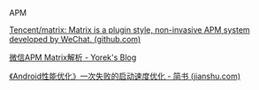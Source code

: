 APM

[Tencent/matrix: Matrix is a plugin style, non-invasive APM system developed by WeChat. (github.com)](https://github.com/Tencent/matrix)

[微信APM Matrix解析 - Yorek's Blog](https://blog.yorek.xyz/android/3rd-library/matrix/)



[《Android性能优化》一次失败的启动速度优化 - 简书 (jianshu.com)](https://www.jianshu.com/p/f3f2b906c2b9)